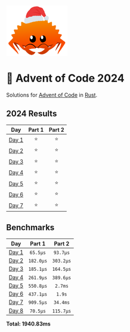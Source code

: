 <img src="./.assets/christmas_ferris.png" width="164">

# 🎄 Advent of Code 2024

Solutions for [Advent of Code](https://adventofcode.com/) in [Rust](https://www.rust-lang.org/).

<!--- advent_readme_stars table --->
## 2024 Results

| Day | Part 1 | Part 2 |
| :---: | :---: | :---: |
| [Day 1](https://adventofcode.com/2024/day/1) | ⭐ | ⭐ |
| [Day 2](https://adventofcode.com/2024/day/2) | ⭐ | ⭐ |
| [Day 3](https://adventofcode.com/2024/day/3) | ⭐ | ⭐ |
| [Day 4](https://adventofcode.com/2024/day/4) | ⭐ | ⭐ |
| [Day 5](https://adventofcode.com/2024/day/5) | ⭐ | ⭐ |
| [Day 6](https://adventofcode.com/2024/day/6) | ⭐ | ⭐ |
| [Day 7](https://adventofcode.com/2024/day/7) | ⭐ | ⭐ |
<!--- advent_readme_stars table --->

<!--- benchmarking table --->
## Benchmarks

| Day | Part 1 | Part 2 |
| :---: | :---: | :---:  |
| [Day 1](./src/bin/01.rs) | `65.5µs` | `93.7µs` |
| [Day 2](./src/bin/02.rs) | `182.0µs` | `303.2µs` |
| [Day 3](./src/bin/03.rs) | `185.1µs` | `164.5µs` |
| [Day 4](./src/bin/04.rs) | `261.9µs` | `389.6µs` |
| [Day 5](./src/bin/05.rs) | `550.8µs` | `2.7ms` |
| [Day 6](./src/bin/06.rs) | `437.1µs` | `1.9s` |
| [Day 7](./src/bin/07.rs) | `909.5µs` | `34.4ms` |
| [Day 8](./src/bin/08.rs) | `70.5µs` | `115.7µs` |

**Total: 1940.83ms**
<!--- benchmarking table --->
